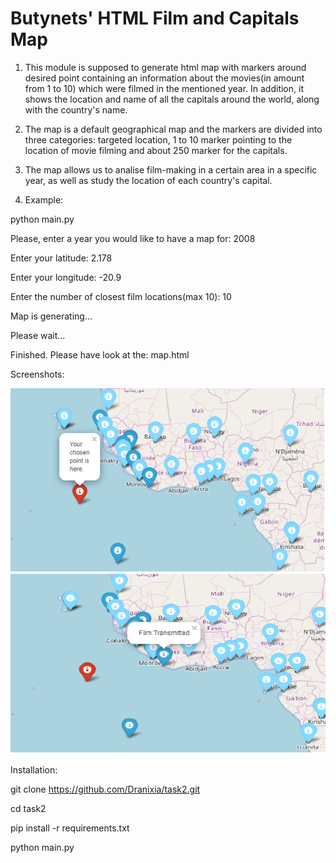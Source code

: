 # Butynets' HTML Film and Capitals Map
1. This module is supposed to generate html map with markers around desired point containing an information about the 
movies(in amount from 1 to 10) which were filmed in the mentioned year. In addition, it shows the location and name of 
all the capitals around the world, along with the country's name.
  
2. The map is a default geographical map and the markers are divided into three categories: targeted location, 1 to 10 
marker pointing to the location of movie filming and about 250 marker for the capitals.

3. The map allows us to analise film-making in a certain area in a specific year, as well as study the location of each 
country's capital.

4.  Example:

python main.py

Please, enter a year you would like to have a map for: 2008

Enter your latitude: 2.178

Enter your longitude: -20.9

Enter the number of closest film locations(max 10): 10

Map is generating...

Please wait...

Finished. Please have look at the: map.html

Screenshots:

![](example1.png)
![](example2.png)

Installation:

git clone https://github.com/Dranixia/task2.git

cd task2

pip install -r requirements.txt

python main.py